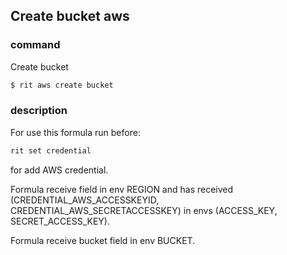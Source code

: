 ## Create bucket aws

### command
Create bucket
```bash
$ rit aws create bucket
```

### description
For use this formula run before:
```bash
rit set credential 
```
for add AWS credential.

Formula receive field in env REGION and has received (CREDENTIAL_AWS_ACCESSKEYID, CREDENTIAL_AWS_SECRETACCESSKEY) in envs (ACCESS_KEY, SECRET_ACCESS_KEY).

Formula receive bucket field in env BUCKET.